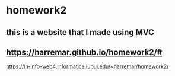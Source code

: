 # homework2

## this is a website that I made using MVC

## https://harremar.github.io/homework2/#
https://in-info-web4.informatics.iupui.edu/~harremar/homework2/
